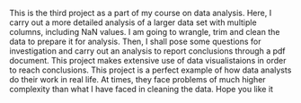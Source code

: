 This is the third project as a part of my course on data analysis. Here, I carry out a more detailed analysis of a larger data set with multiple columns, including NaN values. I am going to wrangle, trim and clean the data to prepare it for analysis. Then, I shall pose some questions for investigation and carry out an analysis to report conclusions through a pdf document. This project makes extensive use of data visualistaions in order to reach conclusions. 
This project is a perfect example of how data analysts do their work in real life. At times, they face problems of much higher complexity than what I have faced in cleaning the data. 
Hope you like it
